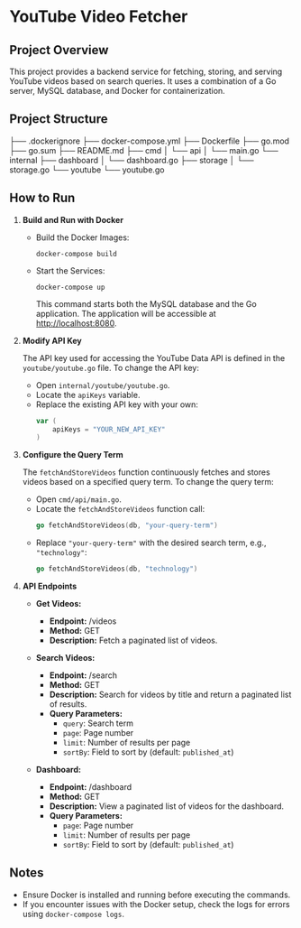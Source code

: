 # YouTube Video Fetcher

## Project Overview

This project provides a backend service for fetching, storing, and serving YouTube videos based on search queries. It uses a combination of a Go server, MySQL database, and Docker for containerization.

## Project Structure

├── .dockerignore
├── docker-compose.yml
├── Dockerfile
├── go.mod
├── go.sum
├── README.md
├── cmd
│ └── api
│ └── main.go
└── internal
├── dashboard
│ └── dashboard.go
├── storage
│ └── storage.go
└── youtube
└── youtube.go


## How to Run

1. **Build and Run with Docker**

   - Build the Docker Images:
     ```
     docker-compose build
     ```

   - Start the Services:
     ```
     docker-compose up
     ```
     This command starts both the MySQL database and the Go application. The application will be accessible at [http://localhost:8080](http://localhost:8080).

2. **Modify API Key**

   The API key used for accessing the YouTube Data API is defined in the `youtube/youtube.go` file. To change the API key:

   - Open `internal/youtube/youtube.go`.
   - Locate the `apiKeys` variable.
   - Replace the existing API key with your own:
     ```go
     var (
         apiKeys = "YOUR_NEW_API_KEY"
     )
     ```

3. **Configure the Query Term**

   The `fetchAndStoreVideos` function continuously fetches and stores videos based on a specified query term. To change the query term:

   - Open `cmd/api/main.go`.
   - Locate the `fetchAndStoreVideos` function call:
     ```go
     go fetchAndStoreVideos(db, "your-query-term")
     ```
   - Replace `"your-query-term"` with the desired search term, e.g., `"technology"`:
     ```go
     go fetchAndStoreVideos(db, "technology")
     ```

4. **API Endpoints**

   - **Get Videos:**
     - **Endpoint:** /videos
     - **Method:** GET
     - **Description:** Fetch a paginated list of videos.

   - **Search Videos:**
     - **Endpoint:** /search
     - **Method:** GET
     - **Description:** Search for videos by title and return a paginated list of results.
     - **Query Parameters:**
       - `query`: Search term
       - `page`: Page number
       - `limit`: Number of results per page
       - `sortBy`: Field to sort by (default: `published_at`)

   - **Dashboard:**
     - **Endpoint:** /dashboard
     - **Method:** GET
     - **Description:** View a paginated list of videos for the dashboard.
     - **Query Parameters:**
       - `page`: Page number
       - `limit`: Number of results per page
       - `sortBy`: Field to sort by (default: `published_at`)

## Notes

- Ensure Docker is installed and running before executing the commands.
- If you encounter issues with the Docker setup, check the logs for errors using `docker-compose logs`.
